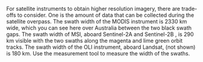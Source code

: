 For satellite instruments to obtain higher resolution imagery, there are trade-offs to consider. One is the amount of data that can be collected during the satellite overpass. The swath width of the MODIS instrument is 2330 km wide, which you can see here over Australia between the two black swath gaps. The swath width of MSI, aboard Sentinel-2A and Sentinel-2B , is 290 km visible with the two swaths along the magenta and lime green orbit tracks. The swath width of the OLI instrument, aboard Landsat, (not shown) is 180 km. Use the measurement tool to measure the width of the swaths.